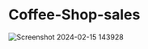 # Coffee-Shop-sales
![Screenshot 2024-02-15 143928](https://github.com/AAYUSH847402/Coffee-Shop-sales/assets/106690284/fea7fbf5-5a0e-4135-9697-fda6cee89f9f)
